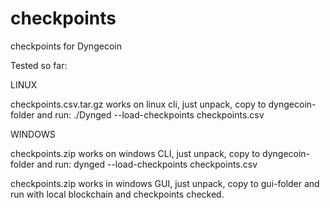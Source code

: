 # checkpoints
checkpoints for Dyngecoin

Tested so far:

LINUX

checkpoints.csv.tar.gz works on linux cli, just unpack, copy to dyngecoin-folder and run:
./Dynged --load-checkpoints checkpoints.csv

WINDOWS

checkpoints.zip works on windows CLI, just unpack, copy to dyngecoin-folder and run:
dynged --load-checkpoints checkpoints.csv

checkpoints.zip works in windows GUI, just unpack, copy to gui-folder and run with local blockchain and checkpoints checked.
